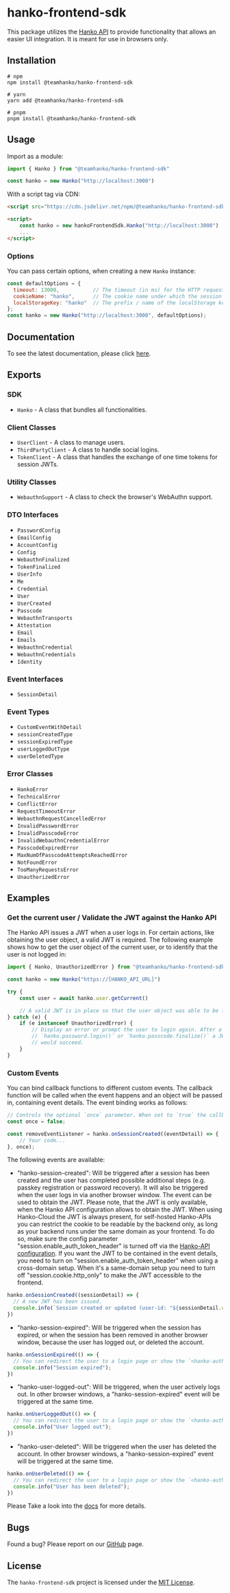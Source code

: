# hanko-frontend-sdk

This package utilizes the [Hanko API](https://github.com/teamhanko/hanko/blob/main/backend/README.md) to provide
functionality that allows an easier UI integration. It is meant for use in browsers only.

## Installation

```shell
# npm
npm install @teamhanko/hanko-frontend-sdk

# yarn
yarn add @teamhanko/hanko-frontend-sdk

# pnpm
pnpm install @teamhanko/hanko-frontend-sdk
```

## Usage

Import as a module:

```typescript
import { Hanko } from "@teamhanko/hanko-frontend-sdk"

const hanko = new Hanko("http://localhost:3000")
```

With a script tag via CDN:

```html
<script src="https://cdn.jsdelivr.net/npm/@teamhanko/hanko-frontend-sdk/dist/sdk.umd.js"></script>

<script>
    const hanko = new hankoFrontendSdk.Hanko("http://localhost:3000")
    ...
</script>
```

### Options

You can pass certain options, when creating a new `Hanko` instance:

```js
const defaultOptions = {
  timeout: 13000,           // The timeout (in ms) for the HTTP requests.
  cookieName: "hanko",      // The cookie name under which the session token is set.
  localStorageKey: "hanko"  // The prefix / name of the localStorage keys.
};
const hanko = new Hanko("http://localhost:3000", defaultOptions);
```

## Documentation

To see the latest documentation, please click [here](https://docs.hanko.io/jsdoc/hanko-frontend-sdk).

## Exports

### SDK

- `Hanko` - A class that bundles all functionalities.

### Client Classes

- `UserClient` - A class to manage users.
- `ThirdPartyClient` - A class to handle social logins.
- `TokenClient` - A class that handles the exchange of one time tokens for session JWTs.

### Utility Classes

- `WebauthnSupport` - A class to check the browser's WebAuthn support.

### DTO Interfaces

- `PasswordConfig`
- `EmailConfig`
- `AccountConfig`
- `Config`
- `WebauthnFinalized`
- `TokenFinalized`
- `UserInfo`
- `Me`
- `Credential`
- `User`
- `UserCreated`
- `Passcode`
- `WebauthnTransports`
- `Attestation`
- `Email`
- `Emails`
- `WebauthnCredential`
- `WebauthnCredentials`
- `Identity`

### Event Interfaces

- `SessionDetail`

### Event Types

- `CustomEventWithDetail`
- `sessionCreatedType`
- `sessionExpiredType`
- `userLoggedOutType`
- `userDeletedType`

### Error Classes

- `HankoError`
- `TechnicalError`
- `ConflictError`
- `RequestTimeoutError`
- `WebauthnRequestCancelledError`
- `InvalidPasswordError`
- `InvalidPasscodeError`
- `InvalidWebauthnCredentialError`
- `PasscodeExpiredError`
- `MaxNumOfPasscodeAttemptsReachedError`
- `NotFoundError`
- `TooManyRequestsError`
- `UnauthorizedError`

## Examples

### Get the current user / Validate the JWT against the Hanko API

The Hanko API issues a JWT when a user logs in. For certain actions, like obtaining the user object, a valid  JWT is
required. The following example shows how to get the user object of the current user, or to identify that the user is
not logged in:

```typescript
import { Hanko, UnauthorizedError } from "@teamhanko/hanko-frontend-sdk"

const hanko = new Hanko("https://[HANKO_API_URL]")

try {
    const user = await hanko.user.getCurrent()

    // A valid JWT is in place so that the user object was able to be fetched.
} catch (e) {
    if (e instanceof UnauthorizedError) {
        // Display an error or prompt the user to login again. After a successful call to `hanko.webauthn.login()`,
        // `hanko.password.login()` or `hanko.passcode.finalize()` a JWT will be issued and `hanko.user.getCurrent()`
        // would succeed.
    }
}
```

### Custom Events

You can bind callback functions to different custom events. The callback function will be called when the event happens
and an object will be passed in, containing event details. The event binding works as follows:

```typescript
// Controls the optional `once` parameter. When set to `true` the callback function will be called only once.
const once = false;

const removeEventListener = hanko.onSessionCreated((eventDetail) => {
    // Your code...
}, once);
```

The following events are available:

- "hanko-session-created": Will be triggered after a session has been created and the user has completed possible
  additional steps (e.g. passkey registration or password recovery). It will also be triggered when the user logs in via
  another browser window. The event can be used to obtain the JWT. Please note, that the
  JWT is only available, when the Hanko API configuration allows to obtain the JWT. When using Hanko-Cloud
  the JWT is always present, for self-hosted Hanko-APIs you can restrict the cookie to be readable by the backend only, as long as
  your backend runs under the same domain as your frontend. To do so, make sure the config parameter "session.enable_auth_token_header"
  is turned off via the [Hanko-API configuration](https://github.com/teamhanko/hanko/blob/main/backend/docs/Config.md). If you want the JWT to be contained in the event details, you need to turn on
  "session.enable_auth_token_header" when using a cross-domain setup. When it's a same-domain setup you need to turn off
  "session.cookie.http_only" to make the JWT accessible to the frontend.

```js
hanko.onSessionCreated((sessionDetail) => {
  // A new JWT has been issued.
  console.info(`Session created or updated (user-id: "${sessionDetail.userID}", jwt: ${sessionDetail.jwt})`);
})
```

- "hanko-session-expired": Will be triggered when the session has expired, or when the session has been removed in
  another browser window, because the user has logged out, or deleted the account.

```js
hanko.onSessionExpired(() => {
  // You can redirect the user to a login page or show the `<hanko-auth>` element, or to prompt the user to log in again.
  console.info("Session expired");
})
```

- "hanko-user-logged-out": Will be triggered, when the user actively logs out. In other browser windows, a "hanko-session-expired" event
  will be triggered at the same time.

```js
hanko.onUserLoggedOut(() => {
  // You can redirect the user to a login page or show the `<hanko-auth>` element.
  console.info("User logged out");
})
```

- "hanko-user-deleted": Will be triggered when the user has deleted the account. In other browser windows, a "hanko-session-expired" event
  will be triggered at the same time.

```js
hanko.onUserDeleted(() => {
  // You can redirect the user to a login page or show the `<hanko-auth>` element.
  console.info("User has been deleted");
})
```

Please Take a look into the [docs](https://docs.hanko.io/jsdoc/hanko-frontend-sdk/Hanko.html) for more details.

## Bugs

Found a bug? Please report on our [GitHub](https://github.com/teamhanko/hanko/issues) page.

## License

The `hanko-frontend-sdk` project is licensed under the [MIT License](LICENSE).
